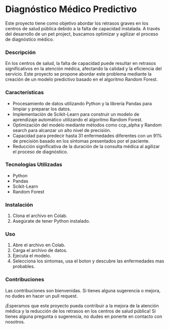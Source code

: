 # Diagnóstico Médico Predictivo

Este proyecto tiene como objetivo abordar los retrasos graves en los centros de salud pública debido a la falta de capacidad instalada. A través del desarrollo de un pet project, buscamos optimizar y agilizar el proceso de diagnóstico médico.

### Descripción

En los centros de salud, la falta de capacidad puede resultar en retrasos significativos en la atención médica, afectando la calidad y la eficiencia del servicio. Este proyecto se propone abordar este problema mediante la creación de un modelo predictivo basado en el algoritmo Random Forest.

### Características

- Procesamiento de datos utilizando Python y la librería Pandas para limpiar y preparar los datos.
- Implementación de Scikit-Learn para construir un modelo de aprendizaje automático utilizando el algoritmo Random Forest.
- Optimización del modelo mediante métodos como ccp_alpha y Random search para alcanzar un alto nivel de precisión.
- Capacidad para predecir hasta 31 enfermedades diferentes con un 91% de precisión basado en los síntomas presentados por el paciente.
- Reducción significativa de la duración de la consulta médica al agilizar el proceso de diagnóstico.

### Tecnologías Utilizadas

- Python
- Pandas
- Scikit-Learn
- Random Forest

### Instalación

1. Clona el archivo en Colab.
2. Asegúrate de tener Python instalado.

### Uso

1. Abre el archivo en Colab.
2. Carga el archivo de datos.
3. Ejecuta el modelo.
4. Selecciona los sintomas, usa el boton y descubre las enfermedades mas probables.

### Contribuciones

Las contribuciones son bienvenidas. Si tienes alguna sugerencia o mejora, no dudes en hacer un pull request.

<p>
¡Esperamos que este proyecto pueda contribuir a la mejora de la atención médica y la reducción de los retrasos en los centros de salud pública! Si tienes alguna pregunta o sugerencia, no dudes en ponerte en contacto con nosotros.
</p>
